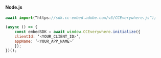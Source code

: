 <CodeBlock slots="heading, code" repeat="1" languages=" js" />

#### Node.js

```js
await import(“https://sdk.cc-embed.adobe.com/v3/CCEverywhere.js”);

(async () => {
    const embedSDK = await window.CCEverywhere.initialize({ 
    clientId: ‘<YOUR_CLIENT_ID>’, 
    appName: ‘<YOUR_APP_NAME>’
    });
})();
```
